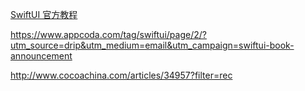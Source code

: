 [SwiftUI 官方教程](https://developer.apple.com/tutorials/swiftui)



https://www.appcoda.com/tag/swiftui/page/2/?utm_source=drip&utm_medium=email&utm_campaign=swiftui-book-announcement

http://www.cocoachina.com/articles/34957?filter=rec